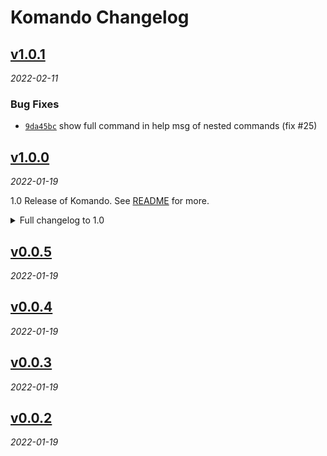 # Komando Changelog

<!-- CHLOG_SPLIT_MARKER -->

## [v1.0.1](https://github.com/ydcjeff/komando/compare/v1.0.0...v1.0.1)

_2022-02-11_

### Bug Fixes

- [`9da45bc`](https://github.com/ydcjeff/komando/commit/9da45bc) show full
  command in help msg of nested commands (fix #25)

## [v1.0.0](https://github.com/ydcjeff/komando/compare/7ae9129...v1.0.0)

_2022-01-19_

1.0 Release of Komando. See
[README](https://github.com/ydcjeff/komando/blob/main/README.md) for more.

<details>
  <summary>
  Full changelog to 1.0
  </summary>

### Bug Fixes

- [`16b7b11`](https://github.com/ydcjeff/komando/commit/16b7b11) handle some
  edge cases, fix #19

- [`e6c9c70`](https://github.com/ydcjeff/komando/commit/e6c9c70) help desc +
  default, kebabcase, right padding, undefined value

  - change value type to `any` in `TypeFunction`
  - default value false for Boolean
  - only alias camelcase if needed
  - only convert type if not undefined
  - calc no placeholder length in help msg
  - add right padding for scrollbar width
  - wrap flag desc + default value

- [`3f88114`](https://github.com/ydcjeff/komando/commit/3f88114) provide types
  for `args` which also has `--`

  arguments after `--` are now in `args.['--']` entry.

  fix #16

### Documentation

- [`7df120b`](https://github.com/ydcjeff/komando/commit/7df120b) more jsdoc in
  functions + types

### Features

- [`3415ba7`](https://github.com/ydcjeff/komando/commit/3415ba7) **(help)** add
  `title` property + `groupBy` function for grouping relevant commands + flags
  in help message

  plus a few necessary changes

- [`ab6373c`](https://github.com/ydcjeff/komando/commit/ab6373c) **(help)** help
  message now shows `Aliases` if defined.

  plus titles are now capitalized (not uppercased anymore).

- [`fea0bd0`](https://github.com/ydcjeff/komando/commit/fea0bd0) **(help)**
  properly indent help message with terminal width

  Help message is now properly wrapped and indented with respect to the terminal
  width.

  **NOTE: `--unstable` flag must be passed to `deno`.**

  fix #10

- [`61625e9`](https://github.com/ydcjeff/komando/commit/61625e9) **(help)** show
  "Inherited Flags" in the help message

  help message will show "Inherited Flags" as the title and with its respective
  flags if there are inherited flags in the child command. The title is
  hardcoded and cannot be changed.

  fix #7

- [`2139c3a`](https://github.com/ydcjeff/komando/commit/2139c3a) **(help)** show
  help message if the command has no run fn

- [`9b3226a`](https://github.com/ydcjeff/komando/commit/9b3226a) **(types)**
  expose Flag, Arg, RunFunction

- [`5178d35`](https://github.com/ydcjeff/komando/commit/5178d35) add
  defineCommand for types infer

- [`26d3035`](https://github.com/ydcjeff/komando/commit/26d3035) add entry
  komando function

- [`15b9cdf`](https://github.com/ydcjeff/komando/commit/15b9cdf) add epilog
  property in Command

  This property is same as `epilog` found in Python's Argparse. It will show at
  the end of the help message. String formatting of this `epilog` property
  should be handled by users. Komando will only call `console.log` for `epilog`
  if defined.

  fix #8

- [`dfdb4ab`](https://github.com/ydcjeff/komando/commit/dfdb4ab) custom
  `showVersion` function

  This function can be used to show custom version info like Deno version, TS
  version, and related version info.

  _NOTE: this function is not called in sub-commands._

  fix #11

- [`a4c403b`](https://github.com/ydcjeff/komando/commit/a4c403b) flag now
  support multiple flag arguments

  Support is done via `typeFn` allowing to pass an array of type constructor,
  i.e. `[String]`, `[Number]`

  fix #13

- [`f6de2d1`](https://github.com/ydcjeff/komando/commit/f6de2d1) throw an error
  if there are duplicate keys in merging flags

  Komando will only throw an error if there are duplicate keys when merging
  parent flags and child flags (not parent + grandchild flags) So make sure to
  run all the commands in tests.

  fix #5

- [`fe88bb1`](https://github.com/ydcjeff/komando/commit/fe88bb1) type safe
  support for `args` & `flags` in run fn

  fix #3, fix #12

### Refactoring

- [`091161d`](https://github.com/ydcjeff/komando/commit/091161d) **(flag)**
  rename Flag's alias to short

- [`95b28ae`](https://github.com/ydcjeff/komando/commit/95b28ae) **(types)**
  change command/flag title to groupName

  fix #4

- [`58fb3fe`](https://github.com/ydcjeff/komando/commit/58fb3fe) **(types)**
  move types to top + add jsdoc examples

- [`e6a2237`](https://github.com/ydcjeff/komando/commit/e6a2237) change mod.ts
  to mod.js + mod.d.ts

  To publish on both Deno and Node, this is the best way right now

- [`292a80e`](https://github.com/ydcjeff/komando/commit/292a80e) change nargs
  `1` to `'1'`

</details>

## [v0.0.5](https://github.com/ydcjeff/komando/compare/v0.0.4...v0.0.5)

_2022-01-19_

## [v0.0.4](https://github.com/ydcjeff/komando/compare/v0.0.3...v0.0.4)

_2022-01-19_

## [v0.0.3](https://github.com/ydcjeff/komando/compare/v0.0.2...v0.0.3)

_2022-01-19_

## [v0.0.2](https://github.com/ydcjeff/komando/compare/7ae9129...v0.0.2)

_2022-01-19_
